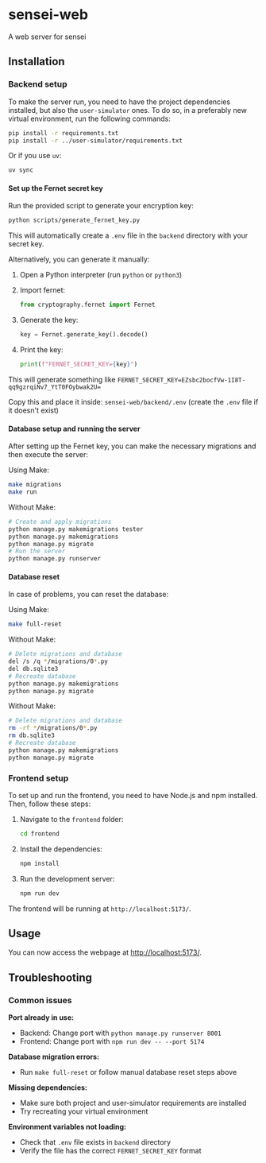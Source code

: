 # sensei-web

A web server for sensei

## Installation

### Backend setup

To make the server run, you need to have the project dependencies installed, but also the `user-simulator` ones. To do so, in a preferably new virtual environment, run the following commands:

```bash
pip install -r requirements.txt
pip install -r ../user-simulator/requirements.txt
```

Or if you use `uv`:

```bash
uv sync
```

#### Set up the Fernet secret key

Run the provided script to generate your encryption key:

```bash
python scripts/generate_fernet_key.py
```

This will automatically create a `.env` file in the `backend` directory with your secret key.

Alternatively, you can generate it manually:

1. Open a Python interpreter (run `python` or `python3`)
2. Import fernet:

   ```python
   from cryptography.fernet import Fernet
   ```

3. Generate the key:

   ```python
   key = Fernet.generate_key().decode()
   ```

4. Print the key:

   ```python
   print(f"FERNET_SECRET_KEY={key}")
   ```

This will generate something like `FERNET_SECRET_KEY=EZsbc2bocfVw-1I8T-qq9gzrqiNv7_YtT0FOybwak2U=`

Copy this and place it inside: `sensei-web/backend/.env` (create the `.env` file if it doesn't exist)

#### Database setup and running the server

After setting up the Fernet key, you can make the necessary migrations and then execute the server:

Using Make:

```bash
make migrations
make run
```

Without Make:

```bash
# Create and apply migrations
python manage.py makemigrations tester
python manage.py makemigrations
python manage.py migrate
# Run the server
python manage.py runserver
```

#### Database reset

In case of problems, you can reset the database:

Using Make:

```bash
make full-reset
```

Without Make:

```bash
# Delete migrations and database
del /s /q */migrations/0*.py
del db.sqlite3
# Recreate database
python manage.py makemigrations
python manage.py migrate
```

Without Make:

```bash
# Delete migrations and database
rm -rf */migrations/0*.py
rm db.sqlite3
# Recreate database
python manage.py makemigrations
python manage.py migrate
```

### Frontend setup

To set up and run the frontend, you need to have Node.js and npm installed. Then, follow these steps:

1. Navigate to the `frontend` folder:

   ```bash
   cd frontend
   ```

2. Install the dependencies:

   ```bash
   npm install
   ```

3. Run the development server:

   ```bash
   npm run dev
   ```

The frontend will be running at `http://localhost:5173/`.

## Usage

You can now access the webpage at [http://localhost:5173/](http://localhost:5173/).

## Troubleshooting

### Common issues

**Port already in use:**

- Backend: Change port with `python manage.py runserver 8001`
- Frontend: Change port with `npm run dev -- --port 5174`

**Database migration errors:**

- Run `make full-reset` or follow manual database reset steps above

**Missing dependencies:**

- Make sure both project and user-simulator requirements are installed
- Try recreating your virtual environment

**Environment variables not loading:**

- Check that `.env` file exists in `backend` directory
- Verify the file has the correct `FERNET_SECRET_KEY` format

